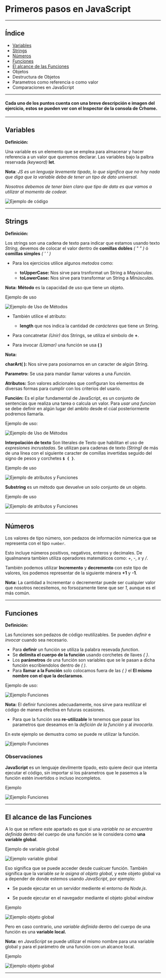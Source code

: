 # Primeros pasos en JavaScript
--------------------------------

## Índice


- [Variables](#variables)
- [Strings](#strings)
- [Números](#números)
- [Funciones](#funciones)
- [El alcance de las Funciones](#el-alcance-de-las-funciones)
- Objetos
- Destructura de Objetos
- Parametros como referencia o como valor
- Comparaciones en JavaScript

******

#### Cada uno de los puntos cuenta con una breve descripción e imagen del ejercicio, estos se pueden ver con el Inspector de la consola de Crhome.

*****

## Variables

**Definición:** 

Una variable es un elemento que se emplea para almacenar y hacer referencia a un valor que queremos declarar. Las variables bajo la palbra reservada *(keyword)*  **let**.

**Nota**: *JS es un lenguaje levemente tipado, lo que significa que no hay nada que diga que la variable deba de tener un tipo de dato universal.*

*Nosotros debemos de tener bien claro que tipo de dato es que vamos a utilizar al momento de codear.*

![Ejemplo de código](https://github.com/Pamela-C-Torres-Gtz/Fundamentos-de-JS/blob/master/src/img/clase1.jpg)


****

## Strings

**Definición:**

Los strings son una cadena de texto para indicar que estamos usando texto *String*, devemos de colocar el valor dentro de **comillas dobles** *( " " )* ó **comillas simples** *( ' ' )*

* Para los ejercicios utilice algunos *metodos* como:

   - **toUpperCase:** Nos sirve para trsnformat un String a *Mayúsculas*.
   - **toLowerCase:** Nos sirve para transformar un String a *Minúsculas.*

**Nota:**
  **Método** es la capacidad de uso que tiene un objeto.

  Ejemplo de uso

  ![Ejemplo de Uso de Métodos](https://github.com/Pamela-C-Torres-Gtz/Fundamentos-de-JS/blob/master/src/img/clase2.jpg)

* También utilice el atributo:

   - **length** que nos indica la cantidad de *carácteres* que tiene un String.


* Para concatnetar *(Unir)* dos Strings, se utiliza el simbolo de **+**.

* Para invocar *(Llamar)* una función se usa **( )**

**Nota:**

**charArt( ):** Nos sirve para posionarnos en un caracter de algún String.

**Parametro:** Se usa para mandar llamar valores a una *Función*.

**Atributos:** Son valores adicionales que configuran los elementos de diversas formas para cumplir con los criterios del usario.

**Función:** Es el pilar fundamental de JavaScript, es un conjunto de sentencias que realiza una tarea o calcula un valor.  Para *usar una funcion* se debe definir en algún lugar del ambito desde el cúal posteriormente podremos llamarla.

Ejemplo de uso:

![Ejemplo de Uso de Métodos](https://github.com/Pamela-C-Torres-Gtz/Fundamentos-de-JS/blob/master/src/img/clase2-2.jpg)

**Interpolación de texto** Son literales de Texto que habilitan el uso de *expresiones incrustadas*.  Se utilizan para cadenas de texto *(String)* de más de una línea con el siguiente caracter  de comillas invertidas seguido del signo de pesos y corchetes **` $ { } `**.

Ejemplo de uso 

![Ejemplo de atributos y Funciones](https://github.com/Pamela-C-Torres-Gtz/Fundamentos-de-JS/blob/master/src/img/clase2-3.jpg)

**Substring** es un método que devuelve un solo conjunto de un objeto.

Ejemplo de uso

![Ejemplo de atributos y Funciones](https://github.com/Pamela-C-Torres-Gtz/Fundamentos-de-JS/blob/master/src/img/clase2-4.jpg)

****

## Números

Los valores de tipo número, son pedazos de información númerica que se representa con el tipo ``number``.

Esto incluye números positivos, negativos, enteros y decimales. De igualmanera tambíen utiliza operadores matemáticos como: *+*, *-*, *x* y */*.

También podemos utilizar **Incremento** y **decremento** con este tipo de valores, los podemos representar de la siguiente mánera **+1** y **-1**.

**Nota:** La cantidad a Incrementar o decrementar puede ser cualquier valor que nosotros necesitemos, no forsozamente tiene que ser *1*, aunque es el más común.

****

## Funciones

**Definición:**

Las funciones son pedazos de código reutilizables.  Se pueden *definir* e *invocar* cuando sea necesario.

- Para **definir** un función se utiliza la palabra resevada *function*.
- Se **delimita el cuerpo de la función** usando corchetes de llaves *{ }*.
- Los **parámetros** de una función son variables que se le pasan a dicha función escribiendolos dentro de *( )*.
- Para **llamar a la Función** solo colocamos fuera de las *{ }* el **El mismo nombre con el que la declaramos**.

Ejemplo de uso:

![Ejemplo Funciones](https://github.com/Pamela-C-Torres-Gtz/Fundamentos-de-JS/blob/master/src/img/clase4.jpg)

**Nota:** 
El definir funciones adecuadamente, nos sirve para reutilizar el código de manera efectiva en futuras ocasiones.

- Para que la función sea **re-utilizable** le tenemos que pasar los parametros que deseamos en la *defición de la función* y al *invocarla*.

En este ejemplo se demustra como se puede re utilizar la función.

![Ejemplo Funciones](https://github.com/Pamela-C-Torres-Gtz/Fundamentos-de-JS/blob/master/src/img/clase4-2.jpg)


### Observaciones

**JavaScript** es un lenguaje devilmente tipado, esto quiere decir que intenta ejecutar el código, sin importar si los párametros que le pasemos a la función estén invertidos o incluso incompletos.

Ejemplo

![Ejemplo Funciones](https://github.com/Pamela-C-Torres-Gtz/Fundamentos-de-JS/blob/master/src/img/clase4-3.jpg)

*******

## El alcance de las Funciones

A lo que se refiere este apartado es que si una *variable no se encuentra definida* dentro del cuerpo de una función se le considera como **una variable global**.  

Ejemplo de variable global

![Ejemplo variable global](https://github.com/Pamela-C-Torres-Gtz/Fundamentos-de-JS/blob/master/src/img/clase5.jpg)


Eso significa que se puede acceder desde cualcuer función. También significa que la variable *se le asigna al objeto global*, y este objeto global va a depender de donde estemos usando *JavaScript*, por ejemplo:

  - Se puede ejecutar en un servidor mediente el entorno de *Node.js*.

  - Se puede ejecutar en el navegador mediante el objeto global *window*

Ejemplo

![Ejemplo objeto global](https://github.com/Pamela-C-Torres-Gtz/Fundamentos-de-JS/blob/master/src/img/clase5-2.jpg)

Pero en caso contrario, *una variable definida* dentro del cuerpo de una función es una **variable local.**

 
**Nota:** en *JavaScript* se puede utilizar el mismo nombre para una variable global  y para el parámetro de una función con un alcance local.

Ejemplo

![Ejemplo objeto global](https://github.com/Pamela-C-Torres-Gtz/Fundamentos-de-JS/blob/master/src/img/clase5-3.jpg)

******